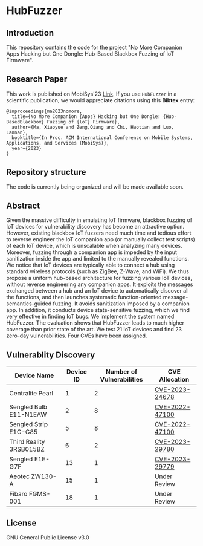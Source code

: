 # HubFuzzer

## Introduction 
This repository contains the code for the project "No More Companion Apps Hacking but One Dongle: Hub-Based Blackbox Fuzzing of IoT Firmware".

## Research Paper
This work is published on MobiSys'23 [Link](https://www.sigmobile.org/mobisys/2023/accepted-papers.html).
If you use `HubFuzzer` in a scientific publication, we would appreciate citations using this **Bibtex** entry:
```
@inproceedings{ma2023nomore,
  title={No More Companion {Apps} Hacking but One Dongle: {Hub-BasedBlackbox} Fuzzing of {loT} Firmware},
  author={Ma, Xiaoyue and Zeng,Qiang and Chi, Haotian and Luo, Lannan},
  booktitle={In Proc. ACM International Conference on Mobile Systems, Applications, and Services (MobiSys)},
  year={2023}
}
```
## Repository structure
The code is currently being organized and will be made available soon.

## Abstract
Given the massive difficulty in emulating IoT firmware, blackbox fuzzing of IoT devices for vulnerability discovery has become an attractive option. However, existing blackbox IoT fuzzers need much time and tedious effort to reverse engineer the IoT companion app (or manually collect test scripts) of each IoT device, which is unscalable when analyzing many devices. Moreover, fuzzing through a companion app is impeded by the input sanitization inside the app and limited to the manually revealed functions. We notice that IoT devices are typically able to connect a hub using standard wireless protocols (such as ZigBee, Z-Wave, and WiFi). We thus propose a uniform hub-based architecture for fuzzing various IoT devices, without reverse engineering any companion apps. It exploits the messages exchanged between a hub and an IoT device to automatically discover all the functions, and then launches systematic function-oriented message-semantics-guided fuzzing. It avoids sanitization imposed by a companion app. In addition, it conducts device state-sensitive fuzzing, which we find very effective in finding IoT bugs. We implement the system named HubFuzzer. The evaluation shows that HubFuzzer leads to much higher coverage than prior state of the art. We test 21 IoT devices and find 23 zero-day vulnerabilities. Four CVEs have been assigned.

## Vulnerablity Discovery

|Device Name|	Device ID|	Number of Vulnerabilities|	CVE Allocation|
|---------------|------|-------|--------------|
|Centralite Pearl|	1|	2	|[CVE-2023-24678](https://nvd.nist.gov/vuln/detail/CVE-2023-24678)|
|Sengled Bulb E11-N1EAW|	2|	8|	[CVE-2022-47100](https://nvd.nist.gov/vuln/detail/CVE-2022-47100)|
|Sengled Strip E1G-G85|	5	|8	|[CVE-2022-47100](https://nvd.nist.gov/vuln/detail/CVE-2022-47100)|
|Third Reality 3RSB015BZ|	6|	2|	[CVE-2023-29780](https://nvd.nist.gov/vuln/detail/CVE-2023-29780)|
|Sengled E1E-G7F	|13|	1	|[CVE-2023-29779](https://nvd.nist.gov/vuln/detail/CVE-2023-29779)|
|Aeotec ZW130-A	|15	|1	|Under Review |
|Fibaro FGMS-001	|18	|1	|Under Review |

## License

GNU General Public License v3.0

